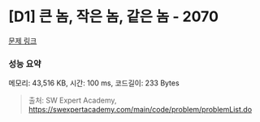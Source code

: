 # [D1] 큰 놈, 작은 놈, 같은 놈 - 2070 

[문제 링크](https://swexpertacademy.com/main/code/problem/problemDetail.do?contestProbId=AV5QQ6qqA40DFAUq) 

### 성능 요약

메모리: 43,516 KB, 시간: 100 ms, 코드길이: 233 Bytes



> 출처: SW Expert Academy, https://swexpertacademy.com/main/code/problem/problemList.do